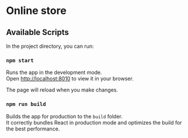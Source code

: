 # Online store

## Available Scripts

In the project directory, you can run:

### `npm start`

Runs the app in the development mode.\
Open [http://localhost:8010](http://localhost:8010) to view it in your browser.

The page will reload when you make changes.

### `npm run build`

Builds the app for production to the `build` folder.\
It correctly bundles React in production mode and optimizes the build for the best performance.
